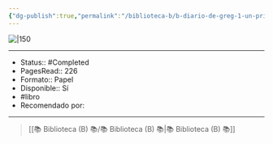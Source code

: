 ```yaml
---
{"dg-publish":true,"permalink":"/biblioteca-b/b-diario-de-greg-1-un-pringao-total/"}
---
```



![|150](http://books.google.com/books/content?id=iz7ODwAAQBAJ&printsec=frontcover&img=1&zoom=1&edge=curl&source=gbs_api)

---

- Status:: #Completed 
- PagesRead:: 226 
- Formato:: Papel
- Disponible:: Sí
- #libro
- Recomendado por: 

---

> [[📚 Biblioteca (B) 📚/📚 Biblioteca (B) 📚\|📚 Biblioteca (B) 📚]]